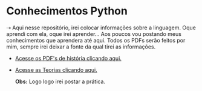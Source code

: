 # Conhecimentos Python
 ⇢	Aqui nesse repositório, irei colocar informações sobre a linguagem.
Oque aprendi com ela, oque irei aprender... Aos poucos vou postando meus conhecimentos que aprendera até aqui.
Todos os PDFs serão feitos por mim, sempre irei deixar a fonte da qual tirei as informações.

- [Acesse os PDF's de história clicando aqui.](https://github.com/Joycekellyy/Conhecimentos-python/tree/master/Informacoes-PDF)
- [Acesse as Teorias clicando aqui.](https://github.com/Joycekellyy/Conhecimentos-python/tree/master/Iniciando-os-estudos-PDF)

     **Obs:** Logo logo irei postar a prática.
